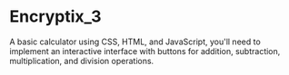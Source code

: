 # Encryptix_3

A basic calculator using CSS, HTML, and JavaScript, 
you'll need to implement an interactive interface with buttons for 
addition, subtraction, multiplication, and division operations.

